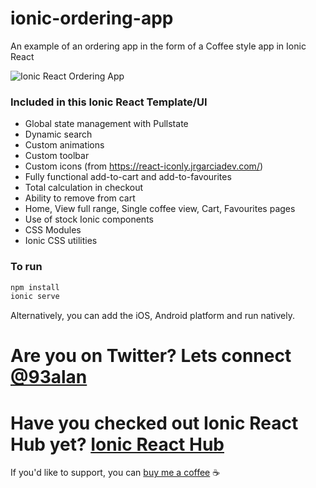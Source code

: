 # ionic-ordering-app
An example of an ordering app in the form of a Coffee style app in Ionic React

![Ionic React Ordering App](https://repository-images.githubusercontent.com/359174095/e4c09e80-a062-11eb-8721-cae815e7f09c)

### Included in this Ionic React Template/UI
* Global state management with Pullstate
* Dynamic search
* Custom animations
* Custom toolbar
* Custom icons (from https://react-iconly.jrgarciadev.com/)
* Fully functional add-to-cart and add-to-favourites
* Total calculation in checkout
* Ability to remove from cart
* Home, View full range, Single coffee view, Cart, Favourites pages
* Use of stock Ionic components
* CSS Modules
* Ionic CSS utilities

### To run

```javascript
npm install
ionic serve
```

Alternatively, you can add the iOS, Android platform and run natively.

# Are you on Twitter? Lets connect [@93alan](https://twitter.com/93alan)
# Have you checked out Ionic React Hub yet? [Ionic React Hub](https://ionicreacthub.com)
If you'd like to support, you can <a className="link" href="https://www.buymeacoffee.com/ionicreacthub" target="_blank" rel="noopener">buy me a coffee</a> ☕️
